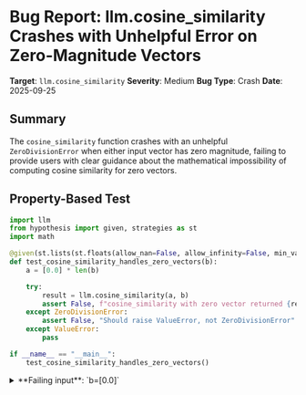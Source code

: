 # Bug Report: llm.cosine_similarity Crashes with Unhelpful Error on Zero-Magnitude Vectors

**Target**: `llm.cosine_similarity`
**Severity**: Medium
**Bug Type**: Crash
**Date**: 2025-09-25

## Summary

The `cosine_similarity` function crashes with an unhelpful `ZeroDivisionError` when either input vector has zero magnitude, failing to provide users with clear guidance about the mathematical impossibility of computing cosine similarity for zero vectors.

## Property-Based Test

```python
import llm
from hypothesis import given, strategies as st
import math

@given(st.lists(st.floats(allow_nan=False, allow_infinity=False, min_value=-100, max_value=100), min_size=1, max_size=10))
def test_cosine_similarity_handles_zero_vectors(b):
    a = [0.0] * len(b)

    try:
        result = llm.cosine_similarity(a, b)
        assert False, f"cosine_similarity with zero vector returned {result}, should raise ValueError"
    except ZeroDivisionError:
        assert False, "Should raise ValueError, not ZeroDivisionError"
    except ValueError:
        pass

if __name__ == "__main__":
    test_cosine_similarity_handles_zero_vectors()
```

<details>

<summary>
**Failing input**: `b=[0.0]`
</summary>
```
Traceback (most recent call last):
  File "/home/npc/pbt/agentic-pbt/worker_/58/hypo.py", line 10, in test_cosine_similarity_handles_zero_vectors
    result = llm.cosine_similarity(a, b)
  File "/home/npc/miniconda/lib/python3.13/site-packages/llm/__init__.py", line 462, in cosine_similarity
    return dot_product / (magnitude_a * magnitude_b)
           ~~~~~~~~~~~~^~~~~~~~~~~~~~~~~~~~~~~~~~~~~
ZeroDivisionError: float division by zero

During handling of the above exception, another exception occurred:

Traceback (most recent call last):
  File "/home/npc/pbt/agentic-pbt/worker_/58/hypo.py", line 18, in <module>
    test_cosine_similarity_handles_zero_vectors()
    ~~~~~~~~~~~~~~~~~~~~~~~~~~~~~~~~~~~~~~~~~~~^^
  File "/home/npc/pbt/agentic-pbt/worker_/58/hypo.py", line 6, in test_cosine_similarity_handles_zero_vectors
    def test_cosine_similarity_handles_zero_vectors(b):
                   ^^^
  File "/home/npc/miniconda/lib/python3.13/site-packages/hypothesis/core.py", line 2124, in wrapped_test
    raise the_error_hypothesis_found
  File "/home/npc/pbt/agentic-pbt/worker_/58/hypo.py", line 13, in test_cosine_similarity_handles_zero_vectors
    assert False, "Should raise ValueError, not ZeroDivisionError"
           ^^^^^
AssertionError: Should raise ValueError, not ZeroDivisionError
Falsifying example: test_cosine_similarity_handles_zero_vectors(
    b=[0.0],
)
```
</details>

## Reproducing the Bug

```python
import llm

a = [0.0, 0.0, 0.0]
b = [1.0, 2.0, 3.0]

try:
    result = llm.cosine_similarity(a, b)
    print(f"Result: {result}")
except ZeroDivisionError as e:
    print(f"ZeroDivisionError: {e}")
```

<details>

<summary>
Crashes with: ZeroDivisionError: float division by zero
</summary>
```
ZeroDivisionError: float division by zero
```
</details>

## Why This Is A Bug

This violates expected behavior because the function provides no clear error handling for a well-known mathematical edge case. Cosine similarity is mathematically undefined when either vector has zero magnitude (||A|| = 0 or ||B|| = 0), as the formula requires dividing by the product of magnitudes. The current implementation directly performs the division without checking for zero magnitudes, resulting in a generic `ZeroDivisionError` that doesn't explain the actual problem to users.

The function lacks any documentation specifying its behavior with zero vectors, and the raw arithmetic error provides no context about why the computation failed. Users encountering this error must trace through the stack trace and understand the mathematical formula to diagnose that their input contained a zero-magnitude vector.

## Relevant Context

The `cosine_similarity` function is located in `/home/npc/pbt/agentic-pbt/envs/llm_env/lib/python3.13/site-packages/llm/__init__.py` at lines 458-462. It's used internally by the LLM package for computing similarities between embeddings, particularly in the `llm similar` command and `collection.similar()` method.

Zero-magnitude vectors commonly occur in real-world scenarios:
- Empty documents producing zero embeddings
- Failed embedding generation returning default zero vectors
- Initialization values before proper embedding computation
- Masked or filtered vectors where all components are zeroed

Industry standard libraries like scikit-learn handle this case gracefully, either returning 0 or NaN with appropriate documentation. The mathematical formula for cosine similarity is: cos(θ) = (A·B) / (||A|| × ||B||), which is undefined when the denominator is zero.

## Proposed Fix

```diff
def cosine_similarity(a, b):
    dot_product = sum(x * y for x, y in zip(a, b))
    magnitude_a = sum(x * x for x in a) ** 0.5
    magnitude_b = sum(x * x for x in b) ** 0.5
+
+   if magnitude_a == 0 or magnitude_b == 0:
+       raise ValueError(
+           f"Cannot compute cosine similarity with zero-magnitude vector(s). "
+           f"magnitude(a)={magnitude_a}, magnitude(b)={magnitude_b}"
+       )
+
    return dot_product / (magnitude_a * magnitude_b)
```